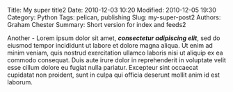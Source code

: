 Title: My super title2
Date: 2010-12-03 10:20
Modified: 2010-12-05 19:30
Category: Python
Tags: pelican, publishing
Slug: my-super-post2
Authors: Graham Chester 
Summary: Short version for index and feeds2

Another - Lorem ipsum dolor sit amet, ***consectetur adipiscing elit***, sed do eiusmod tempor incididunt ut labore et dolore magna aliqua. Ut enim ad minim veniam, quis nostrud exercitation ullamco laboris nisi ut aliquip ex ea commodo consequat. Duis aute irure dolor in reprehenderit in voluptate velit esse cillum dolore eu fugiat nulla pariatur. Excepteur sint occaecat cupidatat non proident, sunt in culpa qui officia deserunt mollit anim id est laborum.
